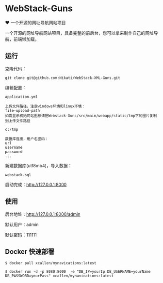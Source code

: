 # WebStack-Guns
 ❤️ 一个开源的网址导航网站项目

一个开源的网址导航网站项目，具备完整的前后台，您可以拿来制作自己的网址导航，前端懒加载。

## 运行

克隆代码：

```shell
git clone git@github.com:Nikati/WebStack-XML-Guns.git
```

编辑配置：

```
application.yml
```

```
上传文件路径，注意windows环境和linux环境：
file-upload-path
如需显示初始网站图标请把Webstack-Guns/src/main/webapp/static/tmp下的图片复制到上传文件路径
```

```
c:/tmp

数据库连接，用户名密码：
url
username
password
...
```

新建数据库(utf8mb4)，导入数据：

```shell
webstack.sql
```

启动完成：http://127.0.0.1:8000

## 使用

后台地址：http://127.0.0.1:8000/admin

默认用户：admin

默认密码：111111

## Docker 快速部署
```shell
$ docker pull xcallen/mynavications:latest

$ docker run -d -p 8080:8000  -e "DB_IP=yourIp DB_USERNAME=yourName DB_PASSWORD=yourPass" xcallen/mynavications:latest
```


